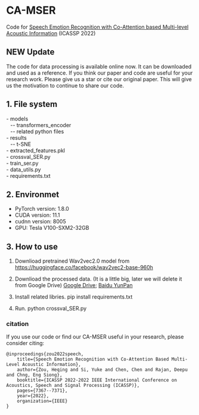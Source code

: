
# CA-MSER
Code for [Speech Emotion Recognition with Co-Attention based Multi-level Acoustic Information](https://arxiv.org/abs/2203.15326) (ICASSP 2022)

## NEW Update
The code for data processing is available online now. It can be downloaded and used as a reference.
If you think our paper and code are useful for your research work. Please give us a star or cite our original paper. This will give us the motivation to continue to share our code. 

## 1. File system
\- models
<br> &ensp;  -- transformers_encoder
<br> &ensp;  -- related python files
<br>
\- results
<br> &ensp;  -- t-SNE
<br>
\- extracted_features.pkl
<br>
\- crossval_SER.py
<br>
\- train_ser.py
<br>
\- data_utils.py
<br>
\- requirements.txt

## 2. Environmet
- PyTorch version:  1.8.0
- CUDA version:  11.1
- cudnn version:  8005
- GPU:  Tesla V100-SXM2-32GB

## 3. How to use
 1. Downlioad pretrained Wav2vec2.0 model from https://huggingface.co/facebook/wav2vec2-base-960h
 2. Downlioad the processed data. (It is a little big, later we will delete it from Google Drive)
 [Google Drive](https://drive.google.com/file/d/1B0RU9jANAKbUfPG4q8iaq67X6x8yOwu9/view?usp=sharing); 
 [Baidu YunPan](https://pan.baidu.com/s/1MmmTrJ6nwQvlUiEWlDQhSw?pwd=q9gd)

 4. Install related libries. pip install requirements.txt
 5. Run. python crossval_SER.py

### citation
If you use our code or find our CA-MSER useful in your research, please consider citing:

    @inproceedings{zou2022speech,
        title={Speech Emotion Recognition with Co-Attention Based Multi-Level Acoustic Information},
        author={Zou, Heqing and Si, Yuke and Chen, Chen and Rajan, Deepu and Chng, Eng Siong},
        booktitle={ICASSP 2022-2022 IEEE International Conference on Acoustics, Speech and Signal Processing (ICASSP)},
        pages={7367--7371},
        year={2022},
        organization={IEEE}
    }


